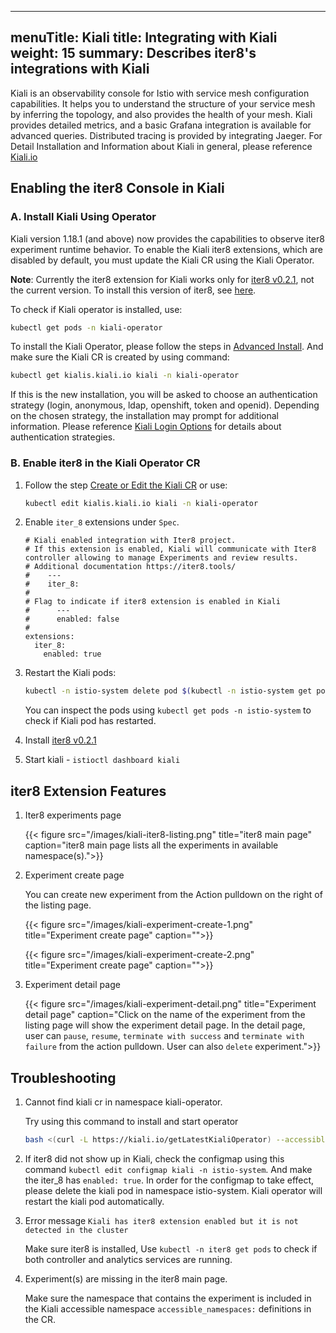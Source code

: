 
---
menuTitle: Kiali
title: Integrating with Kiali
weight: 15
summary: Describes iter8's integrations with Kiali
---

Kiali is an observability console for Istio with service mesh configuration capabilities. It helps you to understand the structure of your service mesh by inferring the topology, and also provides the health of your mesh. Kiali provides detailed metrics, and a basic Grafana integration is available for advanced queries. Distributed tracing is provided by integrating Jaeger. For Detail Installation and Information about Kiali in general, please reference [Kiali.io](https://kiali.io)

## Enabling the iter8 Console in Kiali

### A. Install Kiali Using Operator

Kiali version 1.18.1 (and above) now provides the capabilities to observe iter8 experiment runtime behavior. To enable the Kiali iter8 extensions, which are disabled by default, you must update the Kiali CR using the Kiali Operator.

**Note**: Currently the iter8 extension for Kiali works only for [iter8 v0.2.1](https://www.iter8.tools), not the current version. To install this version of iter8, see [here](https://iter8.tools/getting-started/installation/kubernetes/).

To check if Kiali operator is installed, use:

```bash
kubectl get pods -n kiali-operator
```

To install the Kiali Operator, please follow the steps in [Advanced Install](https://kiali.io/documentation/latest/installation-guide/#_advanced_install_operator_only). And make sure the Kiali CR is created by using command:

```bash
kubectl get kialis.kiali.io kiali -n kiali-operator
```

If this is the new installation, you will be asked to choose an authentication strategy (login, anonymous, ldap, openshift, token and openid). Depending on the chosen strategy, the installation may prompt for additional information. Please reference [Kiali Login Options](https://kiali.io/documentation/latest/installation-guide/#_login_options) for details about authentication strategies.

### B. Enable iter8 in the Kiali Operator CR

1. Follow the step [Create or Edit the Kiali CR](https://kiali.io/documentation/latest/installation-guide/#_create_or_edit_the_kiali_cr) or use:

    ```bash
    kubectl edit kialis.kiali.io kiali -n kiali-operator
    ```

2. Enable `iter_8` extensions under `Spec`.

    ```
    # Kiali enabled integration with Iter8 project.
    # If this extension is enabled, Kiali will communicate with Iter8 controller allowing to manage Experiments and review results.
    # Additional documentation https://iter8.tools/
    #    ---
    #    iter_8:
    #
    # Flag to indicate if iter8 extension is enabled in Kiali
    #      ---
    #      enabled: false
    #
    extensions:
      iter_8:
        enabled: true
    ```

3. Restart the Kiali pods:

    ```bash
    kubectl -n istio-system delete pod $(kubectl -n istio-system get pod --selector='app=kiali' -o jsonpath='{.items[0].metadata.name}')
    ```

    You can inspect the pods using `kubectl get pods -n istio-system` to check if Kiali pod has restarted.

4. Install [iter8 v0.2.1](https://github.com/iter8-tools/docs/blob/v0.2.1/doc_files/iter8_install.md)

5. Start kiali - `istioctl dashboard kiali`

## iter8 Extension Features

1. Iter8 experiments page

     {{< figure src="/images/kiali-iter8-listing.png" title="iter8 main page" caption="iter8 main page lists all the experiments in available namespace(s).">}}

2. Experiment create page

   You can create new experiment from the Action pulldown on the right of the listing page.

    {{< figure src="/images/kiali-experiment-create-1.png" title="Experiment create page" caption="">}}

    {{< figure src="/images/kiali-experiment-create-2.png" title="Experiment create page" caption="">}}

3. Experiment detail page

    {{< figure src="/images/kiali-experiment-detail.png" title="Experiment detail page" caption="Click on the name of the experiment from the listing page will show the experiment detail page. In the detail page, user can `pause`, `resume`, `terminate with success` and `terminate with failure` from the action pulldown. User can also `delete` experiment.">}}

## Troubleshooting

1. Cannot find kiali cr in namespace kiali-operator.

    Try using this command to install and start operator

    ```bash
    bash <(curl -L https://kiali.io/getLatestKialiOperator) --accessible-namespaces '**' -oiv latest -kiv latest --operator-install-kiali true
    ```

2. If iter8 did not show up in Kiali, check the configmap using this command `kubectl edit configmap kiali -n istio-system`. And make the iter_8 has `enabled: true`. In order for the configmap to take effect, please delete the kiali pod in namespace istio-system.  Kiali operator will restart the kiali pod automatically.

3. Error message `Kiali has iter8 extension enabled but it is not detected in the cluster`

    Make sure iter8 is installed, Use `kubectl -n iter8 get pods` to check if both controller and analytics services are running.

4. Experiment(s) are missing in the iter8 main page.

    Make sure the namespace that contains the experiment is included in the Kiali accessible  namespace `accessible_namespaces:` definitions in the CR.
